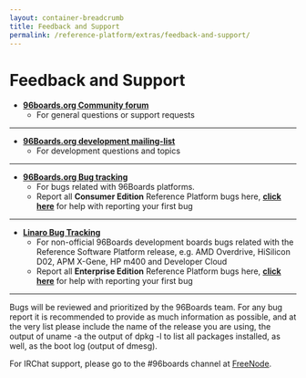 ```yaml
---
layout: container-breadcrumb
title: Feedback and Support
permalink: /reference-platform/extras/feedback-and-support/
---
```

# Feedback and Support

- [**96boards.org Community forum**](https://www.96boards.org/forums/)
   - For general questions or support requests

***

- [**96Boards.org development mailing-list**](https://lists.96boards.org/mailman/listinfo/dev)
   - For development questions and topics

***

- [**96Boards.org Bug tracking**](https://bugs.96boards.org/enter_bug.cgi?classification=__all)
   - For bugs related with 96Boards platforms.
   - Report all **Consumer Edition** Reference Platform bugs here, [**click here**](https://github.com/linaro/documentation/wiki/Reference-Platform-bugs) for help with reporting your first bug

***

- [**Linaro Bug Tracking**](http://bugs.linaro.org/)
   - For non-official 96Boards development boards bugs related with the Reference Software Platform release, e.g. AMD Overdrive, HiSilicon D02, APM X-Gene, HP m400 and Developer Cloud
   - Report all **Enterprise Edition** Reference Platform bugs here, [**click here**](https://github.com/linaro/documentation/wiki/Reference-Platform-bugs) for help with reporting your first bug

***

Bugs will be reviewed and prioritized by the 96Boards team. For any bug report it is recommended to provide as much information as possible, and at the very list please include the name of the release you are using, the output of uname -a the output of dpkg -l to list all packages installed, as well, as the boot log (output of dmesg).

For IRChat support, please go to the #96boards channel at [FreeNode](https://webchat.freenode.net).

